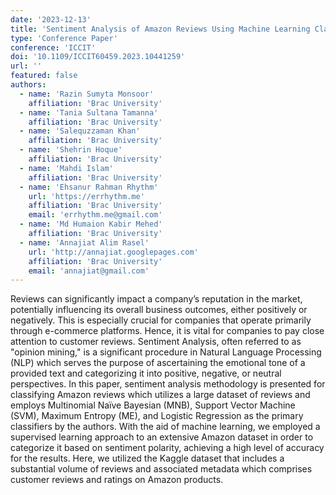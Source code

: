 ```yaml
---
date: '2023-12-13'
title: 'Sentiment Analysis of Amazon Reviews Using Machine Learning Classifier'
type: 'Conference Paper'
conference: 'ICCIT'
doi: '10.1109/ICCIT60459.2023.10441259'
url: ''
featured: false
authors:
  - name: 'Razin Sumyta Monsoor'
    affiliation: 'Brac University'
  - name: 'Tania Sultana Tamanna'
    affiliation: 'Brac University'
  - name: 'Salequzzaman Khan'
    affiliation: 'Brac University'
  - name: 'Shehrin Hoque'
    affiliation: 'Brac University'
  - name: 'Mahdi Islam'
    affiliation: 'Brac University'
  - name: 'Ehsanur Rahman Rhythm'
    url: 'https://errhythm.me'
    affiliation: 'Brac University'
    email: 'errhythm.me@gmail.com'
  - name: 'Md Humaion Kabir Mehed'
    affiliation: 'Brac University'
  - name: 'Annajiat Alim Rasel'
    url: 'http://annajiat.googlepages.com'
    affiliation: 'Brac University'
    email: 'annajiat@gmail.com'
---
```


Reviews can significantly impact a company’s reputation in the market, potentially influencing its overall business outcomes, either positively or negatively. This is especially crucial for companies that operate primarily through e-commerce platforms. Hence, it is vital for companies to pay close attention to customer reviews. Sentiment Analysis, often referred to as "opinion mining," is a significant procedure in Natural Language Processing (NLP) which serves the purpose of ascertaining the emotional tone of a provided text and categorizing it into positive, negative, or neutral perspectives. In this paper, sentiment analysis methodology is presented for classifying Amazon reviews which utilizes a large dataset of reviews and employs Multinomial Naïve Bayesian (MNB), Support Vector Machine (SVM), Maximum Entropy (ME), and Logistic Regression as the primary classifiers by the authors. With the aid of machine learning, we employed a supervised learning approach to an extensive Amazon dataset in order to categorize it based on sentiment polarity, achieving a high level of accuracy for the results. Here, we utilized the Kaggle dataset that includes a substantial volume of reviews and associated metadata which comprises customer reviews and ratings on Amazon products.
